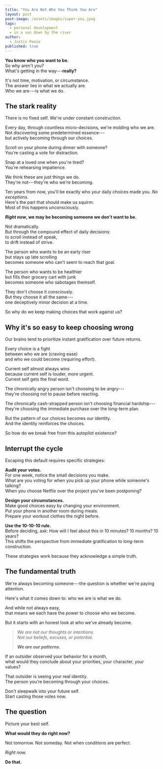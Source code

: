 ```yaml
---
title: "You Are Not Who You Think You Are"
layout: post
post-image: /assets/images/super-you.jpeg
tags:
  - personal development
  - in a van down by the river
author:
  - Justin Pease
published: true
---
```


**You know who you want to be.**  
So why aren't you?  
What's getting in the way---**really?**

It's not time, motivation, or circumstance.  
The answer lies in what we actually are.  
Who we are---is what we do.

## The stark reality

There is no fixed self. We're under constant construction.

Every day, through countless micro-decisions, we're molding who we are.  
Not discovering some predetermined essence---  
but actively becoming through our choices.

Scroll on your phone during dinner with someone?  
You're casting a vote for distraction.

Snap at a loved one when you're tired?  
You're rehearsing impatience.

We think these are just things we do.  
They're not---they're who we're becoming.

Ten years from now, you'll be exactly who your daily choices made you. _No exceptions._  
Here's the part that should make us squirm:  
Most of this happens unconsciously.

**_Right now_, we may be becoming someone we don't want to be.**

Not dramatically.  
But through the compound effect of daily decisions:  
to scroll instead of speak,  
to drift instead of strive.

The person who wants to be an early riser  
but stays up late scrolling  
becomes someone who can't seem to reach that goal.

The person who wants to be healthier  
but fills their grocery cart with junk  
becomes someone who sabotages themself.

They don't choose it consciously.  
But they choose it all the same---  
one deceptively minor decision at a time.

So why do we keep making choices that work against us?

## Why it's so easy to keep choosing wrong

Our brains tend to prioritize instant gratification over future returns.

Every choice is a fight  
between who we are (craving ease)  
and who we could become (requiring effort).

Current self almost always wins  
because current self is louder, more urgent.  
Current self gets the final word.

The chronically angry person isn't choosing to be angry---  
they're choosing not to pause before reacting.

The chronically cash-strapped person isn't choosing financial hardship---  
they're choosing the immediate purchase over the long-term plan.

But the pattern of our choices becomes our identity.  
And the identity reinforces the choices.

So how do we break free from this autopilot existence?

## Interrupt the cycle

Escaping this default requires specific strategies:

**Audit your votes.**  
For one week, notice the small decisions you make.  
What are you voting for when you pick up your phone while someone's talking?  
When you choose Netflix over the project you've been postponing?

**Design your circumstances.**  
Make good choices easy by changing your environment.  
Put your phone in another room during meals.  
Prepare your workout clothes the night before.

**Use the 10-10-10 rule.**  
Before deciding, ask: How will I feel about this in 10 minutes? 10 months? 10 years?  
This shifts the perspective from immediate gratification to long-term construction.

These strategies work because they acknowledge a simple truth.

## The fundamental truth

We're always becoming someone---the question is whether we're paying attention.

Here's what it comes down to: who we are is what we do.

And while not always easy,  
that means we each have the power to choose who we become.

But it starts with an honest look at who we've already become.

> _We are not our thoughts or intentions._  
> _Not our beliefs, excuses, or potential._
>
> **_We are our patterns._**

If an outsider observed your behavior for a month,  
what would they conclude about your priorities, your character, your values?

That outsider is seeing your real identity.  
The person you’re becoming through your choices.

Don't sleepwalk into your future self.  
Start casting those votes now.

## The question

Picture your best self.

**What would they do right now?**

Not tomorrow.
Not someday.
Not when conditions are perfect.

_Right now._

**Do that.**
